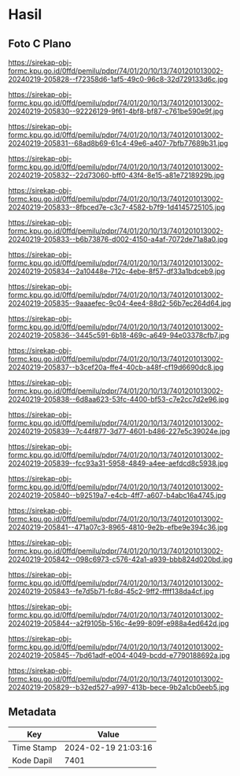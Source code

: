 # Hasil

## Foto C Plano

https://sirekap-obj-formc.kpu.go.id/0ffd/pemilu/pdpr/74/01/20/10/13/7401201013002-20240219-205828--f72358d6-1af5-49c0-96c8-32d729133d6c.jpg

https://sirekap-obj-formc.kpu.go.id/0ffd/pemilu/pdpr/74/01/20/10/13/7401201013002-20240219-205830--92226129-9f61-4bf8-bf87-c761be590e9f.jpg

https://sirekap-obj-formc.kpu.go.id/0ffd/pemilu/pdpr/74/01/20/10/13/7401201013002-20240219-205831--68ad8b69-61c4-49e6-a407-7bfb77689b31.jpg

https://sirekap-obj-formc.kpu.go.id/0ffd/pemilu/pdpr/74/01/20/10/13/7401201013002-20240219-205832--22d73060-bff0-43f4-8e15-a81e7218929b.jpg

https://sirekap-obj-formc.kpu.go.id/0ffd/pemilu/pdpr/74/01/20/10/13/7401201013002-20240219-205833--8fbced7e-c3c7-4582-b7f9-1d4145725105.jpg

https://sirekap-obj-formc.kpu.go.id/0ffd/pemilu/pdpr/74/01/20/10/13/7401201013002-20240219-205833--b6b73876-d002-4150-a4af-7072de71a8a0.jpg

https://sirekap-obj-formc.kpu.go.id/0ffd/pemilu/pdpr/74/01/20/10/13/7401201013002-20240219-205834--2a10448e-712c-4ebe-8f57-df33a1bdceb9.jpg

https://sirekap-obj-formc.kpu.go.id/0ffd/pemilu/pdpr/74/01/20/10/13/7401201013002-20240219-205835--9aaaefec-9c04-4ee4-88d2-56b7ec264d64.jpg

https://sirekap-obj-formc.kpu.go.id/0ffd/pemilu/pdpr/74/01/20/10/13/7401201013002-20240219-205836--3445c591-6b18-469c-a649-94e03378cfb7.jpg

https://sirekap-obj-formc.kpu.go.id/0ffd/pemilu/pdpr/74/01/20/10/13/7401201013002-20240219-205837--b3cef20a-ffe4-40cb-a48f-cf19d6690dc8.jpg

https://sirekap-obj-formc.kpu.go.id/0ffd/pemilu/pdpr/74/01/20/10/13/7401201013002-20240219-205838--6d8aa623-53fc-4400-bf53-c7e2cc7d2e96.jpg

https://sirekap-obj-formc.kpu.go.id/0ffd/pemilu/pdpr/74/01/20/10/13/7401201013002-20240219-205839--7c44f877-3d77-4601-b486-227e5c39024e.jpg

https://sirekap-obj-formc.kpu.go.id/0ffd/pemilu/pdpr/74/01/20/10/13/7401201013002-20240219-205839--fcc93a31-5958-4849-a4ee-aefdcd8c5938.jpg

https://sirekap-obj-formc.kpu.go.id/0ffd/pemilu/pdpr/74/01/20/10/13/7401201013002-20240219-205840--b92519a7-e4cb-4ff7-a607-b4abc16a4745.jpg

https://sirekap-obj-formc.kpu.go.id/0ffd/pemilu/pdpr/74/01/20/10/13/7401201013002-20240219-205841--471a07c3-8965-4810-9e2b-efbe9e394c36.jpg

https://sirekap-obj-formc.kpu.go.id/0ffd/pemilu/pdpr/74/01/20/10/13/7401201013002-20240219-205842--098c6973-c576-42a1-a939-bbb824d020bd.jpg

https://sirekap-obj-formc.kpu.go.id/0ffd/pemilu/pdpr/74/01/20/10/13/7401201013002-20240219-205843--fe7d5b71-fc8d-45c2-9ff2-ffff138da4cf.jpg

https://sirekap-obj-formc.kpu.go.id/0ffd/pemilu/pdpr/74/01/20/10/13/7401201013002-20240219-205844--a2f9105b-516c-4e99-809f-e988a4ed642d.jpg

https://sirekap-obj-formc.kpu.go.id/0ffd/pemilu/pdpr/74/01/20/10/13/7401201013002-20240219-205845--7bd61adf-e004-4049-bcdd-e7790188692a.jpg

https://sirekap-obj-formc.kpu.go.id/0ffd/pemilu/pdpr/74/01/20/10/13/7401201013002-20240219-205829--b32ed527-a997-413b-bece-9b2a1cb0eeb5.jpg


## Metadata

| Key        | Value               |
| ---------- | ------------------- |
| Time Stamp | 2024-02-19 21:03:16 |
| Kode Dapil | 7401                |



